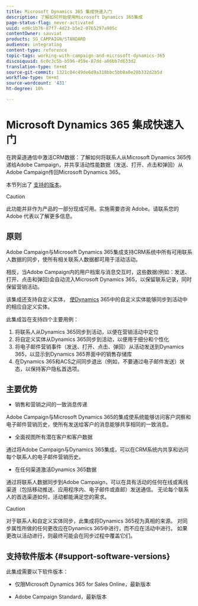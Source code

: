 ```yaml
---
title: Microsoft Dynamics 365 集成快速入门
description: 了解如何开始使用Microsoft Dynamics 365集成
page-status-flag: never-activated
uuid: ed6c1b76-87f7-4d23-b5e2-0765297a905c
contentOwner: sauviat
products: SG_CAMPAIGN/STANDARD
audience: integrating
content-type: reference
topic-tags: working-with-campaign-and-microsoft-dynamics-365
discoiquuid: 6c0c3c5b-b596-459e-87dd-a06bb7d633d2
translation-type: tm+mt
source-git-commit: 1321c84c49de6d9a318bbc5bb8a0e28b332d2b5d
workflow-type: tm+mt
source-wordcount: '431'
ht-degree: 10%

---
```



# Microsoft Dynamics 365 集成快速入门

在跨渠道通信中激活CRM数据：了解如何将联系人从Microsoft Dynamics 365传递给Adobe Campaign，并共享活动性能数据（发送、打开、点击和弹回）从Adobe Campaign传回Microsoft Dynamics 365。

本节列出了 [支持的版本](#support-software-versions)。

>[!CAUTION]
>
>此功能并非作为产品的一部分现成可用。实施需要咨询 Adobe。请联系您的 Adobe 代表以了解更多信息。

## 原则

Adobe Campaign与Microsoft Dynamics 365集成支持CRM系统中所有可用联系人数据的同步，使所有相关联系人数据都可用于活动活动。

相反，当Adobe Campaign内的用户档案与消息交互时，这些数据(例如：发送、打开、点击和弹回)会自动流入Microsoft Dynamics 365，以保留联系记录，同时保留营销活动。

该集成还支持自定义实体， [使Dynamics](../../integrating/using/map-campaign-custom-resources-and-dynamics-365-custom-entities.md) 365中的自定义实体能够同步到活动中的相应自定义实体。

此集成旨在支持四个主要用例：

1. 将联系人从Dynamics 365同步到活动，以便在营销活动中定位
1. 将自定义实体从Dynamics 365同步到活动，以便用于细分和个性化
1. 将电子邮件营销事件（发送、打开、点击、弹回）从活动发送到Dynamics 365，以显示到Dynamics 365界面中的销售存储库
1. 在Dynamics 365和ACS之间同步退出（例如，不要通过电子邮件发送）状态，以保持客户隐私首选项。

## 主要优势

* 销售和营销之间的一致消息传递

Adobe Campaign与Microsoft Dynamics 365的集成使系统能够访问客户洞察和电子邮件营销历史，使所有发送给客户的消息能够共享相同的一致消息。

* 全面视图所有潜在客户和客户数据

通过将Adobe Campaign与Dynamics 365集成，可以在CRM系统内共享和访问每个联系人的电子邮件营销历史。

* 在任何渠道激活Dynamics 365数据

通过将联系人数据同步到Adobe Campaign，可以在具有活动的任何在线或离线渠道（包括移动推送、应用程序内、电子邮件或直邮）发送通信。 无论每个联系人的首选渠道如何，活动都能满足您的需求。

>[!CAUTION]
>
>对于联系人和自定义实体同步，此集成将Dynamics 365视为真相的来源。  对同步属性所做的任何更改应在Dynamics 365中进行，而不应在活动中进行。  如果更改以活动进行，则最终可能会在同步过程中覆盖它们。

## 支持软件版本 {#support-software-versions}

此集成需要以下软件版本：

* 仅限Microsoft Dynamics 365 for Sales Online，最新版本

* Adobe Campaign Standard，最新版本
